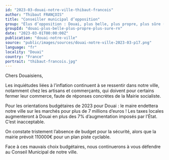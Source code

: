 ```yaml
---
id: "2023-03-douai-notre-ville-thibaut-francois"
author: "Thibaut FRANÇOIS"
title: "Conseiller municipal d’opposition"
group: "Élus d’opposition : Douai, plus belle, plus propre, plus sûre (Rassemblement National)"
groupId: "douai-plus-belle-plus-propre-plus-sure-rn"
date: "2023-03-01T00:00:00Z"
publication: "douai-notre-ville"
source: "public/images/sources/douai-notre-ville-2023-03-p17.png"
language: "fr"
locality: "Douai"
country: "France"
portrait: "thibaut-francois.jpg"
---
```


Chers Douaisiens,

Les inquiétudes liées à l’inflation continuent à se ressentir dans notre ville, notamment chez les artisans et commerçants, qui doivent pour certains fermer leur commerce, faute de réponses concrètes de la Mairie socialiste.

Pour les orientations budgétaires de 2023 pour Douai : le maire endettera notre ville sur les marchés pour plus de 7 millions d’euros ! Les taxes locales augmenteront à Douai en plus des 7% d’augmentation imposés par l’État. C’est inacceptable.

On constate tristement l’absence de budget pour la sécurité, alors que la mairie prévoit 110000€ pour un plan piste cyclable.

Face à ces mauvais choix budgétaires, nous continuerons à vous défendre au Conseil Municipal de notre ville.
